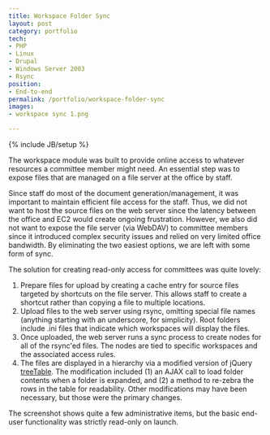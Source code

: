 ```yaml
---
title: Workspace Folder Sync
layout: post
category: portfolio
tech:
- PHP
- Linux
- Drupal
- Windows Server 2003
- Rsync
position:
- End-to-end
permalink: /portfolio/workspace-folder-sync
images:
- workspace sync 1.png

---
```

{% include JB/setup %}
<div id="node-104" class="node node-portfolio node-promoted">
  <div class="content clearfix">
    <div class="field field-name-body field-type-text-with-summary field-label-hidden"><div class="field-items"><div class="field-item even"><p>The workspace module was built to provide online access to whatever resources a committee member might need. An essential step was to expose files that are managed on a file server at the office by staff.</p>
<p>Since staff do most of the document generation/management, it was important to maintain efficient file access for the staff. Thus, we did not want to host the source files on the web server since the latency between the office and EC2 would create ongoing frustration. However, we also did not want to expose the file server (via WebDAV) to committee members since it introduced complex security issues and relied on very limited office bandwidth. By eliminating the two easiest options, we are left with some form of sync.</p>
<p>The solution for creating read-only access for committees was quite lovely:</p>
<ol><li>
		Prepare files for upload by creating a cache entry for source files targeted by shortcuts on the file server. This allows staff to create a shortcut rather than copying a file to multiple locations.</li>
	<li>
		Upload files to the web server using rsync, omitting special file names (anything starting with an underscore, for simplicity). Root folders include .ini files that indicate which workspaces will display the files.</li>
	<li>
		Once uploaded, the web server runs a sync process to create nodes for all of the rsync'ed files. The nodes are tied to specific workspaces and the associated access rules.</li>
	<li>
		The files are displayed in a hierarchy via a modified version of jQuery <a href="http://ludo.cubicphuse.nl/jquery-plugins/treeTable/doc/">treeTable</a>. The modification included (1) an AJAX call to load folder contents when a folder is expanded, and (2) a method to re-zebra the rows in the table for readability. Other modifications may have been necessary, but those were the primary changes.</li>
</ol><p>The screenshot shows quite a few administrative items, but the basic end-user functionality was strictly read-only on launch.</p>
</div></div></div>  </div>
</div>
